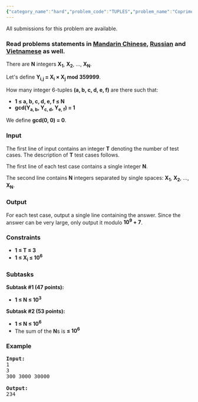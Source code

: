```yaml
---
{"category_name":"hard","problem_code":"TUPLES","problem_name":"Coprime 6-tuples","languages_supported":{"0":"ADA","1":"ASM","2":"BASH","3":"BF","4":"C","5":"C99 strict","6":"CAML","7":"CLOJ","8":"CLPS","9":"CPP 4.3.2","10":"CPP 4.9.2","11":"CPP14","12":"CS2","13":"D","14":"ERL","15":"FORT","16":"FS","17":"GO","18":"HASK","19":"ICK","20":"ICON","21":"JAVA","22":"JS","23":"LISP clisp","24":"LISP sbcl","25":"LUA","26":"NEM","27":"NICE","28":"NODEJS","29":"PAS fpc","30":"PAS gpc","31":"PERL","32":"PERL6","33":"PHP","34":"PIKE","35":"PRLG","36":"PYPY","37":"PYTH","38":"PYTH 3.4","39":"RUBY","40":"SCALA","41":"SCM chicken","42":"SCM guile","43":"SCM qobi","44":"ST","45":"TCL","46":"TEXT","47":"WSPC"},"max_timelimit":6,"source_sizelimit":50000,"problem_author":"kevinsogo","problem_tester":"iscsi","date_added":"8-12-2016","tags":{"0":"fft","1":"hard","2":"jan17","3":"kevinsogo","4":"mobius_function","5":"number","6":"primitive"},"editorial_url":"https://discuss.codechef.com/problems/TUPLES","time":{"view_start_date":1484731800,"submit_start_date":1484731800,"visible_start_date":1484731800,"end_date":1735669800},"layout":"problem"}
---
```

<span class="solution-visible-txt">All submissions for this problem are available.</span><h3> Read problems statements in <a target="_blank" href="http://www.codechef.com/download/translated/JAN17/mandarin/TUPLES.pdf">Mandarin Chinese</a>, <a target="_blank" href="http://www.codechef.com/download/translated/JAN17/russian/TUPLES.pdf">Russian</a> and <a target="_blank" href="http://www.codechef.com/download/translated/JAN17/vietnamese/TUPLES.pdf">Vietnamese</a> as well.</h3>

<p>There are <b>N</b> integers <b>X<sub>1</sub></b>, <b>X<sub>2</sub></b>, ..., <b>X<sub>N</sub></b>.</p>

<p>Let's define <b>Y<sub>i,j</sub> = X<sub>i</sub> × X<sub>j</sub> mod 359999</b>.</p>

<p>How many integer 6-tuples <b>(a, b, c, d, e, f)</b> are there such that:</p>

<p>
<ul>
<li><b>1 ≤ a, b, c, d, e, f ≤ N</b></li>
<li><b>gcd(Y<sub>a, b</sub>, Y<sub>c, d</sub>, Y<sub>e, f</sub>) = 1</b></li>
</ul>
</p>

<p>We define <b>gcd(0, 0) = 0</b>.</p>

<h3>Input</h3>
<p>The first line of input contains an integer <b>T</b> denoting the number of test cases. The description of <b>T</b> test cases follows.</p>
<p>The first line of each test case contains a single integer <b>N</b>.</p>
<p>The second line contains <b>N</b> integers separated by single spaces: <b>X<sub>1</sub></b>, <b>X<sub>2</sub></b>, ..., <b>X<sub>N</sub></b>.</p>

<h3>Output</h3>
<p>For each test case, output a single line containing the answer. Since the answer can be very large, only output it modulo <b>10<sup>9</sup> + 7</b>.</p>


<h3>Constraints</h3>

<ul>
<li><b>1 ≤ T ≤ 3</b></li>
<li><b>1 ≤ X<sub>i</sub> ≤ 10<sup>6</sup></b></li>
</ul>

<h3>Subtasks</h3>
<b>Subtask #1 (47 points):</b>
<ul>
<li><b>1 ≤ N ≤ 10<sup>3</sup></b></li>
</ul> 
<p></p>
<b>Subtask #2 (53 points):</b>
<ul>
<li><b>1 ≤ N ≤ 10<sup>6</sup></b></li>
<li>The sum of the <b>N</b>s is <b>≤ 10<sup>6</sup></b></li>
</ul> 

<h3>Example</h3>
<pre><b>Input:</b>
<tt>1
3
300 3000 30000
</tt>
<b>Output:</b>
<tt>234</tt>
</pre>
